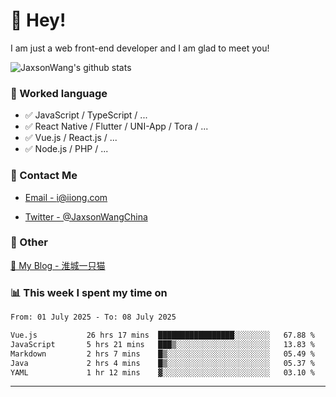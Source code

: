 # 👋 Hey!

I am just a web front-end developer and I am glad to meet you!

![JaxsonWang's github stats](https://github-readme-stats.vercel.app/api?username=JaxsonWang&&show_icons=true&&title_color=1abc9c&&icon_color=1abc9c)


### 📝 Worked language

- ✅ JavaScript / TypeScript / ...
- ✅ React Native / Flutter / UNI-App / Tora / ...
- ✅ Vue.js / React.js / ...
- ✅ Node.js / PHP / ...

### 📮 Contact Me

- [Email - i@iiong.com](mailto:i@iiong.com)

- [Twitter - @JaxsonWangChina](https://twitter.com/JaxsonWangChina)

### 🤪 Other

[📌 My Blog - 淮城一只猫](https://iiong.com)

### 📊 This week I spent my time on

<!--START_SECTION:waka-->

```txt
From: 01 July 2025 - To: 08 July 2025

Vue.js           26 hrs 17 mins  █████████████████░░░░░░░░   67.88 %
JavaScript       5 hrs 21 mins   ███▒░░░░░░░░░░░░░░░░░░░░░   13.83 %
Markdown         2 hrs 7 mins    █▒░░░░░░░░░░░░░░░░░░░░░░░   05.49 %
Java             2 hrs 4 mins    █▒░░░░░░░░░░░░░░░░░░░░░░░   05.37 %
YAML             1 hr 12 mins    ▓░░░░░░░░░░░░░░░░░░░░░░░░   03.10 %
```

<!--END_SECTION:waka-->

---
